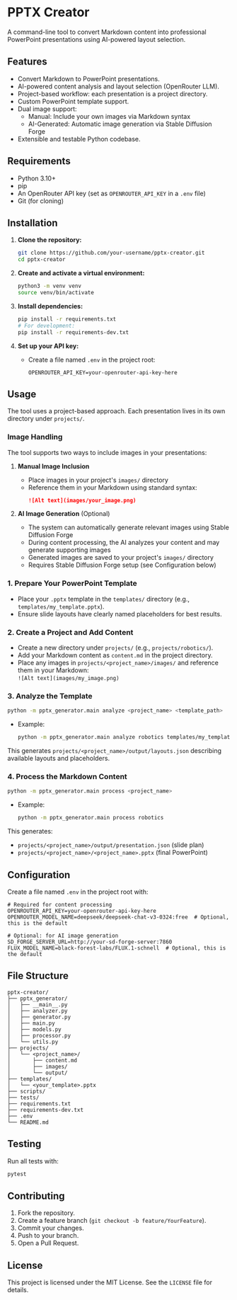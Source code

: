# PPTX Creator

A command-line tool to convert Markdown content into professional PowerPoint presentations using AI-powered layout selection.

## Features

- Convert Markdown to PowerPoint presentations.
- AI-powered content analysis and layout selection (OpenRouter LLM).
- Project-based workflow: each presentation is a project directory.
- Custom PowerPoint template support.
- Dual image support:
  - Manual: Include your own images via Markdown syntax
  - AI-Generated: Automatic image generation via Stable Diffusion Forge
- Extensible and testable Python codebase.

## Requirements

- Python 3.10+
- pip
- An OpenRouter API key (set as `OPENROUTER_API_KEY` in a `.env` file)
- Git (for cloning)

## Installation

1. **Clone the repository:**
    ```bash
    git clone https://github.com/your-username/pptx-creator.git
    cd pptx-creator
    ```

2. **Create and activate a virtual environment:**
    ```bash
    python3 -m venv venv
    source venv/bin/activate
    ```

3. **Install dependencies:**
    ```bash
    pip install -r requirements.txt
    # For development:
    pip install -r requirements-dev.txt
    ```

4. **Set up your API key:**
    - Create a file named `.env` in the project root:
      ```
      OPENROUTER_API_KEY=your-openrouter-api-key-here
      ```

## Usage

The tool uses a project-based approach. Each presentation lives in its own directory under `projects/`.

### Image Handling

The tool supports two ways to include images in your presentations:

1. **Manual Image Inclusion**
   - Place images in your project's `images/` directory
   - Reference them in your Markdown using standard syntax:
     ```markdown
     ![Alt text](images/your_image.png)
     ```

2. **AI Image Generation** (Optional)
   - The system can automatically generate relevant images using Stable Diffusion Forge
   - During content processing, the AI analyzes your content and may generate supporting images
   - Generated images are saved to your project's `images/` directory
   - Requires Stable Diffusion Forge setup (see Configuration below)

### 1. Prepare Your PowerPoint Template

- Place your `.pptx` template in the `templates/` directory (e.g., `templates/my_template.pptx`).
- Ensure slide layouts have clearly named placeholders for best results.

### 2. Create a Project and Add Content

- Create a new directory under `projects/` (e.g., `projects/robotics/`).
- Add your Markdown content as `content.md` in the project directory.
- Place any images in `projects/<project_name>/images/` and reference them in your Markdown:  
  `![Alt text](images/my_image.png)`

### 3. Analyze the Template

```bash
python -m pptx_generator.main analyze <project_name> <template_path>
```
- Example:
  ```bash
  python -m pptx_generator.main analyze robotics templates/my_template.pptx
  ```

This generates `projects/<project_name>/output/layouts.json` describing available layouts and placeholders.

### 4. Process the Markdown Content

```bash
python -m pptx_generator.main process <project_name>
```
- Example:
  ```bash
  python -m pptx_generator.main process robotics
  ```

This generates:
- `projects/<project_name>/output/presentation.json` (slide plan)
- `projects/<project_name>/<project_name>.pptx` (final PowerPoint)

## Configuration

Create a file named `.env` in the project root with:

```env
# Required for content processing
OPENROUTER_API_KEY=your-openrouter-api-key-here
OPENROUTER_MODEL_NAME=deepseek/deepseek-chat-v3-0324:free  # Optional, this is the default

# Optional: for AI image generation
SD_FORGE_SERVER_URL=http://your-sd-forge-server:7860
FLUX_MODEL_NAME=black-forest-labs/FLUX.1-schnell  # Optional, this is the default
```

## File Structure

```
pptx-creator/
├── pptx_generator/
│   ├── __main__.py
│   ├── analyzer.py
│   ├── generator.py
│   ├── main.py
│   ├── models.py
│   ├── processor.py
│   └── utils.py
├── projects/
│   └── <project_name>/
│       ├── content.md
│       ├── images/
│       └── output/
├── templates/
│   └── <your_template>.pptx
├── scripts/
├── tests/
├── requirements.txt
├── requirements-dev.txt
├── .env
└── README.md
```

## Testing

Run all tests with:
```bash
pytest
```

## Contributing

1. Fork the repository.
2. Create a feature branch (`git checkout -b feature/YourFeature`).
3. Commit your changes.
4. Push to your branch.
5. Open a Pull Request.

## License

This project is licensed under the MIT License. See the `LICENSE` file for details.
